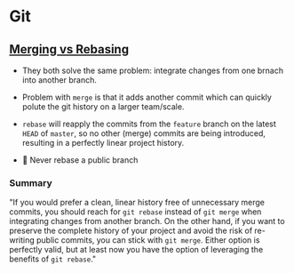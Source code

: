 # Git

## [Merging vs Rebasing](https://www.atlassian.com/git/tutorials/merging-vs-rebasing)

- They both solve the same problem: integrate changes from one brnach into another branch.

- Problem with `merge` is that it adds another commit which can quickly polute the git history on a larger team/scale.

- `rebase` will reapply the commits from the `feature` branch on the latest `HEAD` of `master`, so no other (merge) commits are being introduced, resulting in a perfectly linear project history.

- 🚨 Never rebase a public branch

### Summary

"If you would prefer a clean, linear history free of unnecessary merge commits, you should reach for `git rebase` instead of `git merge` when integrating changes from another branch. On the other hand, if you want to preserve the complete history of your project and avoid the risk of re-writing public commits, you can stick with `git merge`. Either option is perfectly valid, but at least now you have the option of leveraging the benefits of `git rebase`."
